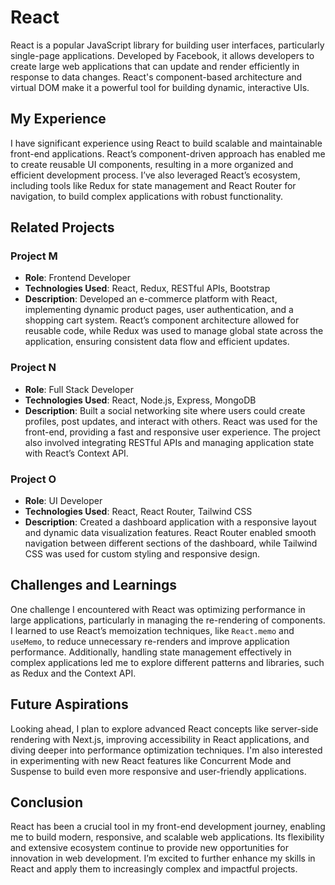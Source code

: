 # React

React is a popular JavaScript library for building user interfaces, particularly single-page applications. Developed by Facebook, it allows developers to create large web applications that can update and render efficiently in response to data changes. React's component-based architecture and virtual DOM make it a powerful tool for building dynamic, interactive UIs.

## My Experience

I have significant experience using React to build scalable and maintainable front-end applications. React’s component-driven approach has enabled me to create reusable UI components, resulting in a more organized and efficient development process. I’ve also leveraged React’s ecosystem, including tools like Redux for state management and React Router for navigation, to build complex applications with robust functionality.

## Related Projects

### Project M
- **Role**: Frontend Developer
- **Technologies Used**: React, Redux, RESTful APIs, Bootstrap
- **Description**: Developed an e-commerce platform with React, implementing dynamic product pages, user authentication, and a shopping cart system. React’s component architecture allowed for reusable code, while Redux was used to manage global state across the application, ensuring consistent data flow and efficient updates.

### Project N
- **Role**: Full Stack Developer
- **Technologies Used**: React, Node.js, Express, MongoDB
- **Description**: Built a social networking site where users could create profiles, post updates, and interact with others. React was used for the front-end, providing a fast and responsive user experience. The project also involved integrating RESTful APIs and managing application state with React’s Context API.

### Project O
- **Role**: UI Developer
- **Technologies Used**: React, React Router, Tailwind CSS
- **Description**: Created a dashboard application with a responsive layout and dynamic data visualization features. React Router enabled smooth navigation between different sections of the dashboard, while Tailwind CSS was used for custom styling and responsive design.

## Challenges and Learnings

One challenge I encountered with React was optimizing performance in large applications, particularly in managing the re-rendering of components. I learned to use React’s memoization techniques, like `React.memo` and `useMemo`, to reduce unnecessary re-renders and improve application performance. Additionally, handling state management effectively in complex applications led me to explore different patterns and libraries, such as Redux and the Context API.

## Future Aspirations

Looking ahead, I plan to explore advanced React concepts like server-side rendering with Next.js, improving accessibility in React applications, and diving deeper into performance optimization techniques. I'm also interested in experimenting with new React features like Concurrent Mode and Suspense to build even more responsive and user-friendly applications.

## Conclusion

React has been a crucial tool in my front-end development journey, enabling me to build modern, responsive, and scalable web applications. Its flexibility and extensive ecosystem continue to provide new opportunities for innovation in web development. I’m excited to further enhance my skills in React and apply them to increasingly complex and impactful projects.
